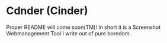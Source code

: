 # Cdnder (Cinder)

Proper README will come soon(TM)! In short it is a Screenshot Webmanagement Tool I write out of pure boredom.

